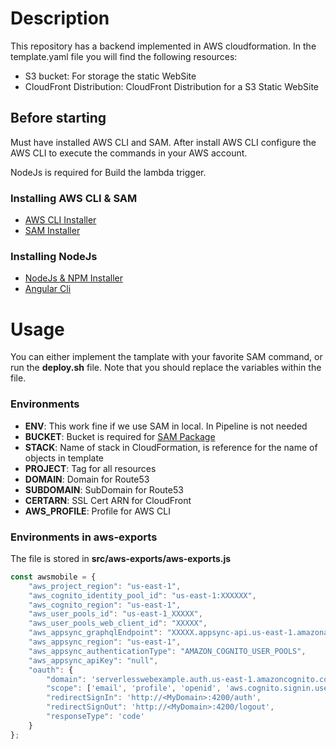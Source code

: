 # Description

This repository has a backend implemented in AWS cloudformation. In the template.yaml file you will find the following resources:
- S3 bucket: For storage the static WebSite
- CloudFront Distribution: CloudFront Distribution for a S3 Static WebSite

## Before starting
Must have installed AWS CLI and SAM. After install AWS CLI configure the AWS CLI to execute the commands in your AWS account.

NodeJs is required for Build the lambda trigger.

### Installing AWS CLI & SAM
- [AWS CLI Installer](https://docs.aws.amazon.com/es_es/cli/latest/userguide/cli-chap-install.html)
- [SAM Installer](https://docs.aws.amazon.com/serverless-application-model/latest/developerguide/serverless-sam-cli-install.html)

### Installing NodeJs
- [NodeJs & NPM Installer](https://nodejs.org/en/)
- [Angular Cli](https://cli.angular.io)

# Usage
You can either implement the tamplate with your favorite SAM command, or run the **deploy.sh** file. Note that you should replace the variables within the file.

### Environments
- **ENV**: This work fine if we use SAM in local. In Pipeline is not needed
- **BUCKET**: Bucket is required for [SAM Package](https://docs.aws.amazon.com/serverless-application-model/latest/developerguide/sam-cli-command-reference-sam-package.html)
- **STACK**: Name of stack in CloudFormation, is reference for the name of objects in template
- **PROJECT**: Tag for all resources
- **DOMAIN**: Domain for Route53
- **SUBDOMAIN**: SubDomain for Route53
- **CERTARN**: SSL Cert ARN for CloudFront
- **AWS_PROFILE**: Profile for AWS CLI

### Environments in aws-exports
The file is stored in **src/aws-exports/aws-exports.js**
```js
const awsmobile = {
    "aws_project_region": "us-east-1",
    "aws_cognito_identity_pool_id": "us-east-1:XXXXXX",
    "aws_cognito_region": "us-east-1",
    "aws_user_pools_id": "us-east-1_XXXXX",
    "aws_user_pools_web_client_id": "XXXXX",
    "aws_appsync_graphqlEndpoint": "XXXXX.appsync-api.us-east-1.amazonaws.com/graphql",
    "aws_appsync_region": "us-east-1",
    "aws_appsync_authenticationType": "AMAZON_COGNITO_USER_POOLS",
    "aws_appsync_apiKey": "null",
    "oauth": {
        "domain": 'serverlesswebexample.auth.us-east-1.amazoncognito.com',
        "scope": ['email', 'profile', 'openid', 'aws.cognito.signin.user.admin'],
        "redirectSignIn": 'http://<MyDomain>:4200/auth',
        "redirectSignOut": 'http://<MyDomain>:4200/logout',
        "responseType": 'code'
    }
};
```